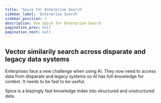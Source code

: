 ```yaml
---
title: 'Spice for Enterprise Search'
sidebar_label: 'Enterprise Search'
sidebar_position: 3
description: Use Spice for Enterprise Search
pagination_prev: null
pagination_next: null
---
```


## Vector similarily search across disparate and legacy data systems

Enterprises face a new challenge when using AI. They now need to access data from disparate and legacy systems so AI has full-knowledge for context. It needs to be fast to be useful.

Spice is a blazingly fast knowledge index into structured and unstructured data.
